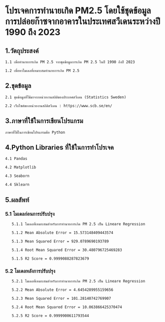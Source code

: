 # **โปรเจคการทำนายเกิด PM2.5 โดยใช้ชุดข้อมูลการปล่อยก๊าซจากอาคารในประเทศสวีเดนระหว่างปี 1990 ถึง 2023**

## 1.วัตถุประสงค์ 

    1.1 เพื่อทำนายการเกิด PM 2.5 จากชุดข้อมูลการเกิด PM 2.5 ในปี 1990 ถึงปี 2023
 
    1.2 เพื่อหาโมเดลที่เหมาะสมทำนายการเกิด PM 2.5

## 2.ชุดข้อมูล

    2.1 ชุดข้อมูลที่ใช้มาจากหน่วยงานสถิติของประเทศสวีเดน (Statistics Sweden) 
 
    2.2 เว็บไซต์ของหน่วยงานสถิติสวีเดน : https://www.scb.se/en/

## 3.ภาษาที่ใช้ในการเขียนโปรแกรม

    ภาษาที่ใช้ในการเขียนโปรแกรมคือ Python

## 4.Python Libraries ที่ใช้ในการทำโปรเจค

    4.1 Pandas
 
    4.2 Matplotlib
 
    4.3 Seaborn
 
    4.4 Sklearn

 ## 5.ผลลัพท์
 ### 5.1 โมเดลก่อนการปรับปรุง
 
       5.1.1 โมเดลที่เหมาะสมสำหรับการทำนายการเกิด PM 2.5 เป็น Lineare Regression
   
       5.1.2 Mean Absolute Error = 15.573148409443574
   
       5.1.3 Mean Squared Error = 929.0789690193789
   
       5.1.4 Root Mean Squared Error = 30.480796725469283
   
       5.1.5 R2 Score = 0.9999088287823679
   
 ### 5.2 โมเดลหลังการปรับปรุง
 
       5.2.1 โมเดลที่เหมาะสมสำหรับการทำนายการเกิด PM 2.5 เป็น Lineare Regression
   
       5.2.2 Mean Absolute Error = 4.6454289955159656
   
       5.2.3 Mean Squared Error = 101.28140742769907
   
       5.2.4 Root Mean Squared Error = 10.063866425370474
   
       5.2.5 R2 Score = 0.9999900611793544
   
